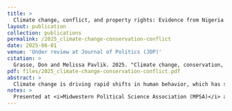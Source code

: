 ```yaml
---
title: >
  Climate change, conflict, and property rights: Evidence from Nigeria.
layout: publication
collection: publications
permalink: /2025_climate-change-conservation-conflict
date: 2025-06-01
venue: 'Under review at Journal of Politics (JOP)'
citation: >
  Grasse, Don and Melissa Pavlik. 2025. "Climate change, conservation, and conflict: Evidence from Nigeria." Under review at <i>Journal of Politics</i>.
pdf: files/2025_climate-change-conservation-conflict.pdf
abstract: >
  Climate change is driving rapid shifts in human behavior, which has spurred violent conflict over resources. Environmental degradation prompts conservation laws, which attempt to preserve resources. How do conservation efforts impact climate-conflict dynamics? We develop a theoretical model built on the insight that land-use restrictions intended to conserve resources can discourage productive effort, creating an incentive use coercion to capture resources. We find evidence for the model's observational implications in Nigeria, exploiting the staggered adoption of laws that restrict open cattle grazing using a difference-in-differences design. We show farmer-herder conflicts become more fatal after such laws are passed. The effect is moderated by favorable rainfall, but exacerbated by negative shocks. Survey data suggests ethnic and religious tensions increased after law passage. Our results illustrate the negative unintended consequences of conservation laws, while highlighting how institutions and climate shocks interact to produce political violence.
notes: >
  Presented at <i>Midwestern Political Science Association (MPSA)</i> annual meeting (2023); <i>Boston-Area Working Group on African Political Economy (BWGAPE)</i> (2023), and <i>Empirical Studies of Conflict (ESOC)</i> (2024).
---
```


